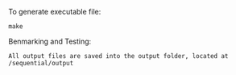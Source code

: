To generate executable file: 

    make

Benmarking and Testing: 

    All output files are saved into the output folder, located at /sequential/output
